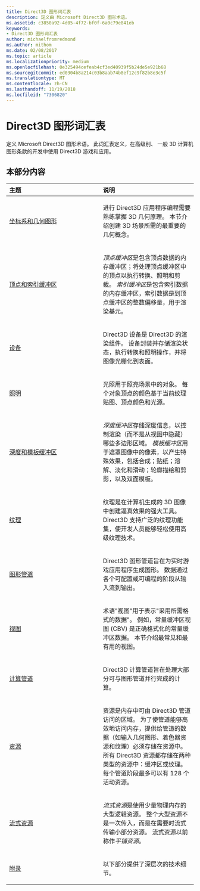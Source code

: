 ```yaml
---
title: Direct3D 图形词汇表
description: 定义由 Microsoft Direct3D 图形术语。
ms.assetid: c3850a92-4d05-4f72-bf0f-6a0c79e841eb
keywords:
- Direct3D 图形词汇表
author: michaelfromredmond
ms.author: mithom
ms.date: 02/08/2017
ms.topic: article
ms.localizationpriority: medium
ms.openlocfilehash: 0e325494cefeab4cf3ed40939f5b24de5e921b68
ms.sourcegitcommit: ed0304b8a214c03b8aab74b8ef12c9f82b8e3c5f
ms.translationtype: MT
ms.contentlocale: zh-CN
ms.lasthandoff: 11/19/2018
ms.locfileid: "7306820"
---
```

# <a name="direct3d-graphics-glossary"></a>Direct3D 图形词汇表


定义 Microsoft Direct3D 图形术语。 此词汇表定义，在高级别、 一般 3D 计算机图形条款的开发中使用 Direct3D 游戏和应用。

## <a name="span-idin-this-sectionspanin-this-section"></a><span id="in-this-section"></span>本部分内容


<table>
<colgroup>
<col width="50%" />
<col width="50%" />
</colgroup>
<thead>
<tr class="header">
<th align="left">主题</th>
<th align="left">说明</th>
</tr>
</thead>
<tbody>
<tr class="odd">
<td align="left"><p><a href="coordinate-systems-and-geometry.md">坐标系和几何图形</a></p></td>
<td align="left"><p>进行 Direct3D 应用程序编程需要熟练掌握 3D 几何原理。 本节介绍创建 3D 场景所需的最重要的几何概念。</p></td>
</tr>
<tr class="even">
<td align="left"><p><a href="vertex-and-index-buffers.md">顶点和索引缓冲区</a></p></td>
<td align="left"><p><em>顶点缓冲区</em>是包含顶点数据的内存缓冲区；将处理顶点缓冲区中的顶点以执行转换、照明和剪裁。 <em>索引缓冲区</em>是包含索引数据的内存缓冲区，索引数据是到顶点缓冲区的整数偏移量，用于渲染基元。</p></td>
</tr>
<tr class="odd">
<td align="left"><p><a href="devices.md">设备</a></p></td>
<td align="left"><p>Direct3D 设备是 Direct3D 的渲染组件。 设备封装并存储渲染状态，执行转换和照明操作，并将图像光栅化到表面。</p></td>
</tr>
<tr class="even">
<td align="left"><p><a href="lights-and-materials.md">照明</a></p></td>
<td align="left"><p>光照用于照亮场景中的对象。 每个对象顶点的颜色基于当前纹理贴图、顶点颜色和光源。</p></td>
</tr>
<tr class="odd">
<td align="left"><p><a href="depth-and-stencil-buffers.md">深度和模板缓冲区</a></p></td>
<td align="left"><p><em>深度缓冲区</em>存储深度信息，以控制渲染（而不是从视图中隐藏）哪些多边形区域。 <em>模板缓冲区</em>用于遮罩图像中的像素，以产生特殊效果，包括合成；贴纸；溶解、淡化和滑动；轮廓描绘和剪影，以及双面模板。</p></td>
</tr>
<tr class="even">
<td align="left"><p><a href="textures.md">纹理</a></p></td>
<td align="left"><p>纹理是在计算机生成的 3D 图像中创建逼真效果的强大工具。 Direct3D 支持广泛的纹理功能集，使开发人员能够轻松使用高级纹理技术。</p></td>
</tr>
<tr class="odd">
<td align="left"><p><a href="graphics-pipeline.md">图形管道</a></p></td>
<td align="left"><p>Direct3D 图形管道旨在为实时游戏应用程序生成图形。 数据通过各个可配置或可编程的阶段从输入流到输出。</p></td>
</tr>
<tr class="even">
<td align="left"><p><a href="views.md">视图</a></p></td>
<td align="left"><p>术语&quot;视图&quot;用于表示&quot;采用所需格式的数据&quot;。 例如，常量缓冲区视图 (CBV) 是正确格式化的常量缓冲区数据。 本节介绍最常见和最有用的视图。</p></td>
</tr>
<tr class="odd">
<td align="left"><p><a href="compute-pipeline.md">计算管道</a></p></td>
<td align="left"><p>Direct3D 计算管道旨在处理大部分可与图形管道并行完成的计算。</p></td>
</tr>
<tr class="even">
<td align="left"><p><a href="resources.md">资源</a></p></td>
<td align="left"><p>资源是内存中可由 Direct3D 管道访问的区域。 为了使管道能够高效地访问内存，提供给管道的数据（如输入几何图形、着色器资源和纹理）必须存储在资源中。 所有 Direct3D 资源都存储在两种类型的资源中：缓冲区或纹理。 每个管道阶段最多可以有 128 个活动资源。</p></td>
</tr>
<tr class="odd">
<td align="left"><p><a href="streaming-resources.md">流式资源</a></p></td>
<td align="left"><p><em>流式资源</em>是使用少量物理内存的大型逻辑资源。 整个大型资源不是一次传入，而是在需要时流式传输小部分资源。 流式资源以前称作<em>平铺资源</em>。</p></td>
</tr>
<tr class="even">
<td align="left"><p><a href="appendix.md">附录</a></p></td>
<td align="left"><p>以下部分提供了深层次的技术细节。</p></td>
</tr>
</tbody>
</table>

 

 

 
